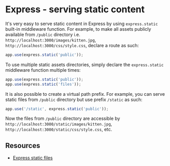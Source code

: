 # Express - serving static content

It's very easy to serve static content in Express by using `express.static` built-in middleware function. For example, to make all assets publicly available from `/public` directory i.e. `http://localhost:3000/images/kitten.jpg`, `http://localhost:3000/css/style.css`, declare a route as such:

```javascript
app.use(express.static('public'));
```

To use multiple static assets directories, simply declare the `express.static` middleware function multiple times:

```javascript
app.use(express.static('public'));
app.use(express.static('files'));
```

It is also possible to create a virtual path prefix. For example, you can serve static files from `/public` directory but use prefix `/static` as such:

```javascript
app.use('/static', express.static('public'));
```

Now the files from `/public` directory are accessible by `http://localhost:3000/static/images/kitten.jpg`, `http://localhost:3000/static/css/style.css`, etc.

## Resources

- [Express static files](http://expressjs.com/en/starter/static-files.html)